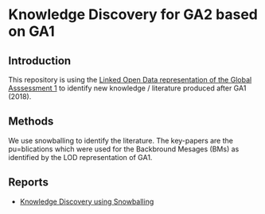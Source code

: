# Knowledge Discovery for GA2 based on GA1

## Introduction

This repository is using the [Linked Open Data representation of the Global Asssessment 1](https://github.com/IPBES-Data/IPBES_LOD/blob/main/Global%20Assessment%201/README.md) to identify new knowledge / literature produced after GA1 (2018).

## Methods

We use snowballing to identify the literature. The key-papers are the pu=blications which were used for the Backbround Mesages (BMs) as identified by the LOD representation of GA1.

## Reports

- [Knowledge Discovery using Snowballing](IPBES_KnowledgDiscovery.htm)
